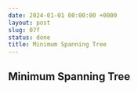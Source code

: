 ```yaml
---
date: 2024-01-01 00:00:00 +0000
layout: post
slug: 07f
status: done
title: Minimum Spanning Tree
---
```


## Minimum Spanning Tree